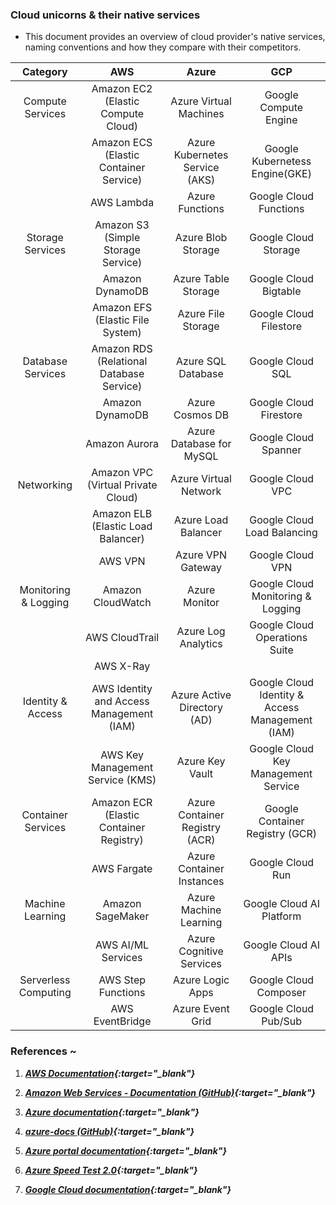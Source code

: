 ### Cloud unicorns & their native services

* This document provides an overview of cloud provider's native services, naming conventions and how they compare with their competitors.

|      Category        |                    AWS                    |             Azure               |               GCP                  |
|:--------------------:|:-----------------------------------------:|:-------------------------------:|:----------------------------------:|
|  Compute Services    |  Amazon EC2 (Elastic Compute Cloud)       |  Azure Virtual Machines         |  Google Compute Engine             |
|                      |  Amazon ECS (Elastic Container Service)   |  Azure Kubernetes Service (AKS) |  Google Kubernetess Engine(GKE)    |  
|                      |  AWS Lambda                               |  Azure Functions                |  Google Cloud Functions            |
|  Storage Services    |  Amazon S3 (Simple Storage Service)       |  Azure Blob Storage             |  Google Cloud Storage              |
|                      |  Amazon DynamoDB                          |  Azure Table Storage            |  Google Cloud Bigtable             |
|                      |  Amazon EFS (Elastic File System)         |  Azure File Storage             |  Google Cloud Filestore            |
|  Database Services   |  Amazon RDS (Relational Database Service) |  Azure SQL Database             |  Google Cloud SQL                  |
|                      |  Amazon DynamoDB                          |  Azure Cosmos DB	             |  Google Cloud Firestore            |
|                      |  Amazon Aurora                            |  Azure Database for MySQL       |  Google Cloud Spanner              |
|  Networking          |  Amazon VPC (Virtual Private Cloud)       |  Azure Virtual Network          |  Google Cloud VPC                  |
|                      |  Amazon ELB (Elastic Load Balancer)       |  Azure Load Balancer	         |  Google Cloud Load Balancing       |
|                      |  AWS VPN	                               |  Azure VPN Gateway	             |  Google Cloud VPN                  |
| Monitoring & Logging |  Amazon CloudWatch                        |  Azure Monitor	                 |  Google Cloud Monitoring & Logging |
|                      |  AWS CloudTrail	                       |  Azure Log Analytics            |  Google Cloud Operations Suite     |
|                      |  AWS X-Ray	                                
| Identity & Access |  AWS Identity and Access Management (IAM)    |  Azure Active Directory (AD)    |  Google Cloud Identity & Access Management (IAM) |
|                    |  AWS Key Management Service (KMS)         |  Azure Key Vault	               |  Google Cloud Key Management Service |
|  Container Services  |  Amazon ECR (Elastic Container Registry)  |  Azure Container Registry (ACR) |  Google Container Registry (GCR)   |
|                      |  AWS Fargate	                           |  Azure Container Instances	     |  Google Cloud Run                  |
|  Machine Learning    |  Amazon SageMaker	                       |  Azure Machine Learning	     |  Google Cloud AI Platform          |
|                      |  AWS AI/ML Services	                   |  Azure Cognitive Services       |  Google Cloud AI APIs              |
| Serverless Computing |  AWS Step Functions	                   |  Azure Logic Apps	             |  Google Cloud Composer             |
|                      |  AWS EventBridge	                       |  Azure Event Grid	             |  Google Cloud Pub/Sub              |



### References ~

1. _**[AWS Documentation](https://docs.aws.amazon.com/){:target="_blank"}**_

2. _**[Amazon Web Services - Documentation (GitHub)](https://github.com/awsdocs){:target="_blank"}**_

3. _**[Azure documentation](https://learn.microsoft.com/en-us/azure/?product=popular){:target="_blank"}**_

4. _**[azure-docs (GitHub)](https://github.com/MicrosoftDocs/azure-docs){:target="_blank"}**_

5. _**[Azure portal documentation](https://learn.microsoft.com/en-us/azure/azure-portal/){:target="_blank"}**_

6. _**[Azure Speed Test 2.0](https://azurespeedtest.azurewebsites.net/){:target="_blank"}**_

7. _**[Google Cloud documentation](https://cloud.google.com/docs){:target="_blank"}**_